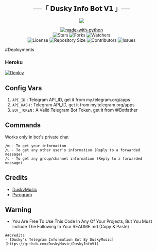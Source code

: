 <h2 align="center">
    ──「 𝗗𝘂𝘀𝗸𝘆 𝗜𝗻𝗳𝗼 𝗕𝗼𝘁 𝗩𝟭 」──
</h2>

<p align="center">
  <img src="https://telegra.ph/file/54719212c505f89953c39.jpg">
</p>
<p align="center">
<a href="https://python.org"><img src="http://forthebadge.com/images/badges/made-with-python.svg" alt="made-with-python"></a>
<br>
    <img src="https://img.shields.io/github/stars/DuskyMusic/DuskyInfoV1?style=for-the-badge&color=yellow" alt="Stars">
    <img src="https://img.shields.io/github/forks/DuskyMusic/DuskyInfoV1?style=for-the-badge&color=green" alt="Forks">
    <img src="https://img.shields.io/github/watchers/DuskyMusic/DuskyInfoV1?style=for-the-badge&color=yellow" alt="Watchers"> <br>
    <img src="https://img.shields.io/github/license/DuskyMusic/DuskyInfoV1?style=for-the-badge&color=green" alt="License">
    <img src="https://img.shields.io/github/repo-size/DuskyMusic/DuskyInfoV1?style=for-the-badge&color=yellow" alt="Repository Size">
    <img src="https://img.shields.io/github/contributors/DuskyMusic/DuskyInfoV1?style=for-the-badge&color=green" alt="Contributors">
    <img src="https://img.shields.io/github/issues/teletips/DuskyMusic/DuskyInfoV1?style=for-the-badge&color=yellow" alt="Issues">
</p>  

#Deployments
### Heroku

[![Deploy](https://www.herokucdn.com/deploy/button.svg)](https://heroku.com/deploy?template=https://github.com/DuskyMusic/DuskyInfoV1)

## Config Vars
1. `API_ID` : Telegram API_ID, get it from my.telegram.org/apps
2. `API_HASH` : Telegram API_ID, get it from my.telegram.org/apps
3. `BOT_TOKEN` : A Valid Telegram Bot Token, get it from @Botfather

## Commands
Works only in bot's private chat
```
/m - To get your information
/u - To get any other user's information (Reply to a forwarded message)
/c - To get any group/channel information (Reply to a forwarded message)
```
## Credits
- [DuskyMusic](https://github.com/DuskyMusic)
- [Pyrogram](https://github.com/pyrogram/pyrogram)

## Warning

- You Are Free To Use This Code In Any Of Your Projects, But You Must Include The Following In Your README.md (Copy & Paste)
```
##Credits
- [Dusky's Telegram Information Bot By DuskyMusic] (https://github.com/DuskyMusic/DuskyInfoV1)
```
